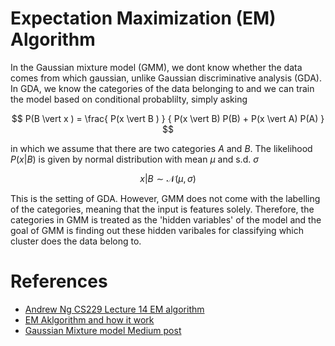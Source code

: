 # Expectation Maximization (EM) Algorithm 


In the Gaussian mixture model (GMM), we dont know whether the data comes from which gaussian, unlike Gaussian discriminative analysis (GDA). In GDA, we know the categories of the data belonging to and we can train the model based on conditional probablilty, simply asking 

$$
P(B \vert x ) = \frac{ P(x \vert B ) } { P(x \vert B) P(B) +  P(x \vert A) P(A) } 
$$

in which we assume that there are two categories $A$ and $B$. The likelihood $P(x \vert B)$ is given by normal distribution with mean $\mu$ and s.d. $\sigma$ 

$$
x \vert B \sim \mathcal{N} (\mu, \sigma)
$$

This is the setting of GDA. However, GMM does not come with the labelling of the categories, meaning that the input is features solely. Therefore, the categories in GMM is treated as the 'hidden variables' of the model and the goal of GMM is finding out these hidden varibales for classifying which cluster does the data belong to. 





# References
- [Andrew Ng CS229 Lecture 14 EM algorithm](https://www.youtube.com/watch?v=rVfZHWTwXSA&list=PLoROMvodv4rMiGQp3WXShtMGgzqpfVfbU&index=14)
- [EM Aklgorithm and how it work](https://www.youtube.com/watch?v=REypj2sy_5U&t=1s)
- [Gaussian Mixture model Medium post](https://medium.com/swlh/gaussian-mixture-models-gmm-1327a2a62a)
